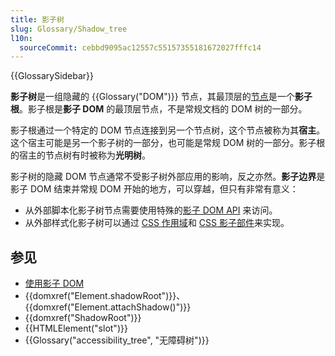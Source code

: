 ```yaml
---
title: 影子树
slug: Glossary/Shadow_tree
l10n:
  sourceCommit: cebbd9095ac12557c55157355181672027fffc14
---
```


{{GlossarySidebar}}

**影子树**是一组隐藏的 {{Glossary("DOM")}} 节点，其最顶层的[节点](/zh-CN/docs/Glossary/Node/DOM)是一个**影子根**。影子根是**影子 DOM** 的最顶层节点，不是常规文档的 DOM 树的一部分。

影子根通过一个特定的 DOM 节点连接到另一个节点树，这个节点被称为其**宿主**。这个宿主可能是另一个影子树的一部分，也可能是常规 DOM 树的一部分。影子根的宿主的节点树有时被称为**光明树**。

影子树的隐藏 DOM 节点通常不受影子树外部应用的影响，反之亦然。**影子边界**是影子 DOM 结束并常规 DOM 开始的地方，可以穿越，但只有非常有意义：

- 从外部脚本化影子树节点需要使用特殊的[影子 DOM API](/zh-CN/docs/Web/API/Web_components/Using_shadow_DOM) 来访问。
- 从外部样式化影子树可以通过 [CSS 作用域](/zh-CN/docs/Web/CSS/CSS_scoping)和 [CSS 影子部件](/zh-CN/docs/Web/CSS/CSS_shadow_parts)来实现。

## 参见

- [使用影子 DOM](/zh-CN/docs/Web/API/Web_components/Using_shadow_DOM)
- {{domxref("Element.shadowRoot")}}、{{domxref("Element.attachShadow()")}}
- {{domxref("ShadowRoot")}}
- {{HTMLElement("slot")}}
- {{Glossary("accessibility_tree", "无障碍树")}}